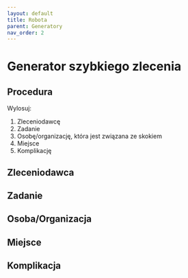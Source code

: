 ```yaml
---
layout: default
title: Robota
parent: Generatory
nav_order: 2
---
```


# Generator szybkiego zlecenia

## Procedura

Wylosuj:

1. Zleceniodawcę
2. Zadanie
3. Osobę/organizację, która jest związana ze skokiem
4. Miejsce
5. Komplikację

## Zleceniodawca

## Zadanie

## Osoba/Organizacja

## Miejsce

## Komplikacja
